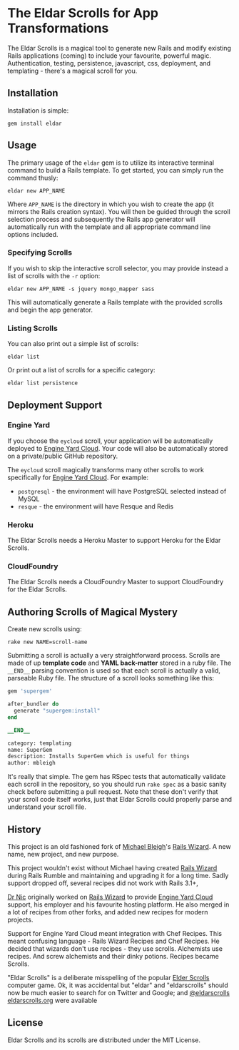 # The Eldar Scrolls for App Transformations

The Eldar Scrolls is a magical tool to generate new Rails and modify existing Rails applications (coming) to include your favourite, powerful magic. Authentication, testing, persistence, javascript, css, deployment, and templating - there's a magical scroll for you.

## Installation

Installation is simple:

    gem install eldar

## Usage

The primary usage of the `eldar` gem is to utilize its interactive terminal command to build a Rails template. To get started, you can simply run the command thusly:

    eldar new APP_NAME

Where `APP_NAME` is the directory in which you wish to create the app (it mirrors the Rails creation syntax). You will then be guided through the scroll selection process and subsequently the Rails app generator will automatically run with the template and all appropriate command line options included.

### Specifying Scrolls

If you wish to skip the interactive scroll selector, you may provide instead a list of scrolls with the `-r` option:

    eldar new APP_NAME -s jquery mongo_mapper sass

This will automatically generate a Rails template with the provided scrolls and begin the app generator.

### Listing Scrolls

You can also print out a simple list of scrolls:

    eldar list

Or print out a list of scrolls for a specific category:

    eldar list persistence

## Deployment Support

### Engine Yard

If you choose the `eycloud` scroll, your application will be automatically deployed to [Engine Yard Cloud][6]. Your code will also be automatically stored on a private/public GitHub repository.

The `eycloud` scroll magically transforms many other scrolls to work specifically for [Engine Yard Cloud][6]. For example:

* `postgresql` - the environment will have PostgreSQL selected instead of MySQL
* `resque` - the environment will have Resque and Redis

### Heroku

The Eldar Scrolls needs a Heroku Master to support Heroku for the Eldar Scrolls. 

### CloudFoundry

The Eldar Scrolls needs a CloudFoundry Master to support CloudFoundry for the Eldar Scrolls. 

## Authoring Scrolls of Magical Mystery

Create new scrolls using:

    rake new NAME=scroll-name

Submitting a scroll is actually a very straightforward process. Scrolls are made of up **template code** and **YAML back-matter** stored in a ruby file. The `__END__` parsing convention is used so that each scroll is actually a valid, parseable Ruby file. The structure of a scroll looks something like this:

```ruby
gem 'supergem'

after_bundler do
  generate "supergem:install"
end

__END__

category: templating
name: SuperGem
description: Installs SuperGem which is useful for things
author: mbleigh
```

It's really that simple. The gem has RSpec tests that automatically validate each scroll in the repository, so you should run `rake spec` as a basic sanity check before submitting a pull request. Note that these don't verify that your scroll code itself works, just that Eldar Scrolls could properly parse and understand your scroll file.

## History

This project is an old fashioned fork of [Michael Bleigh][5]'s [Rails Wizard][4]. A new name, new project, and new purpose. 

This project wouldn't exist without Michael having created [Rails Wizard][4] during Rails Rumble and maintaining and upgrading it for a long time. Sadly support dropped off, several recipes did not work with Rails 3.1+, 

[Dr Nic][7] originally worked on [Rails Wizard][4] to provide [Engine Yard Cloud][6] support, his employer and his favourite hosting platform. He also merged in a lot of recipes from other forks, and added new recipes for modern projects.

Support for Engine Yard Cloud meant integration with Chef Recipes. This meant confusing language - Rails Wizard Recipes and Chef Recipes. He decided that wizards don't use recipes - they use scrolls. Alchemists use recipes. And screw alchemists and their dinky potions. Recipes became Scrolls.

"Eldar Scrolls" is a deliberate misspelling of the popular [Elder Scrolls][8] computer game. Ok, it was accidental but "eldar" and "eldarscrolls" should now be much easier to search for on Twitter and Google; and [@eldarscrolls][9] [eldarscrolls.org][10] were available

## License

Eldar Scrolls and its scrolls are distributed under the MIT License.

[1]:http://eldarscrolls.org/
[2]:https://github.com/drnic/eldar
[2]:https://github.com/drnic/eldar/tree/master/scrolls
[4]:https://github.com/intridea/rails_wizard
[5]:https://github.com/mbleigh
[6]:http://www.engineyard.com/products/cloud
[7]:http://drnicwilliams.com
[8]:http://www.elderscrolls.com/
[9]:https://twitter.com/elderscrolls
[10]:http://elderscrolls.org
